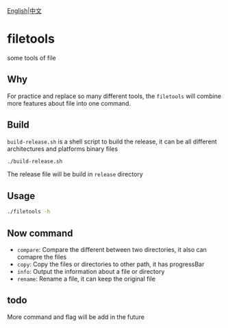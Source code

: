 [English](https://github.com/HaoKunT/filetools/blob/master/README.md)|[中文](https://github.com/HaoKunT/filetools/blob/master/README_zh-CN.md)
# filetools
some tools of file

## Why
For practice and replace so many different tools, the `filetools` will combine more features about file into one command.

## Build
`build-release.sh` is a shell script to build the release, it can be all different architectures and platforms binary files
``` bash
./build-release.sh
```
The release file will be build in `release` directory

## Usage
``` bash
./filetools -h
```

## Now command
- `compare`: Compare the different between two directories, it also can comapre the files
- `copy`: Copy the files or directories to other path, it has progressBar
- `info`: Output the information about a file or directory
- `rename`: Rename a file, it can keep the original file

## todo
More command and flag will be add in the future
